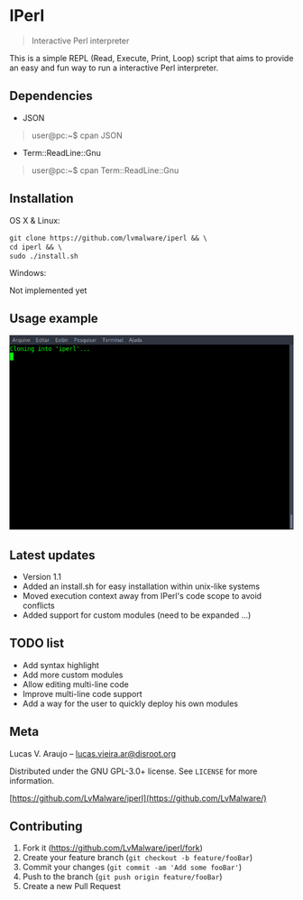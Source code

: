 # IPerl
> Interactive Perl interpreter

This is a simple REPL (Read, Execute, Print, Loop) script that aims to provide an easy and fun way to run a interactive Perl interpreter.

## Dependencies
- JSON
> user@pc:~$ cpan JSON
- Term::ReadLine::Gnu
> user@pc:~$ cpan Term::ReadLine::Gnu

## Installation

OS X & Linux:

```
git clone https://github.com/lvmalware/iperl && \
cd iperl && \
sudo ./install.sh
```

Windows:

Not implemented yet

## Usage example

<img src="showcase.gif">

## Latest updates

- Version 1.1
- Added an install.sh for easy installation within unix-like systems
- Moved execution context away from IPerl's code scope to avoid conflicts
- Added support for custom modules (need to be expanded ...)


## TODO list

- Add syntax highlight
- Add more custom modules
- Allow editing multi-line code
- Improve multi-line code support
- Add a way for the user to quickly deploy his own modules

## Meta

Lucas V. Araujo – lucas.vieira.ar@disroot.org

Distributed under the GNU GPL-3.0+ license. See ``LICENSE`` for more information.

[https://github.com/LvMalware/iperl](https://github.com/LvMalware/)

## Contributing

1. Fork it (<https://github.com/LvMalware/iperl/fork>)
2. Create your feature branch (`git checkout -b feature/fooBar`)
3. Commit your changes (`git commit -am 'Add some fooBar'`)
4. Push to the branch (`git push origin feature/fooBar`)
5. Create a new Pull Request
